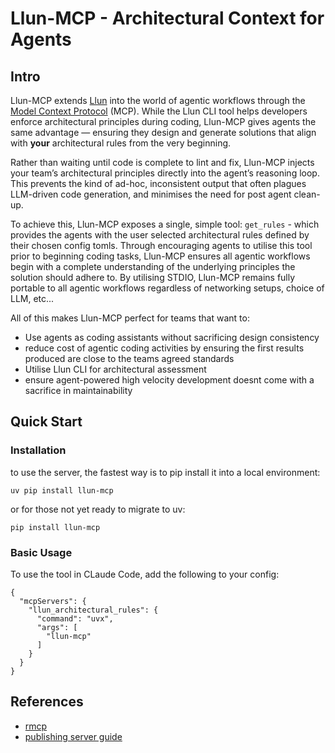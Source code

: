 # Llun-MCP - Architectural Context for Agents

## Intro

Llun-MCP extends [Llun](https://pypi.org/project/llun/) into the world of agentic workflows through the [Model Context Protocol](https://modelcontextprotocol.io/docs/getting-started/intro) (MCP). While the Llun CLI tool helps developers enforce architectural principles during coding, Llun-MCP gives agents the same advantage — ensuring they design and generate solutions that align with **your** architectural rules from the very beginning.

Rather than waiting until code is complete to lint and fix, Llun-MCP injects your team’s architectural principles directly into the agent’s reasoning loop. This prevents the kind of ad-hoc, inconsistent output that often plagues LLM-driven code generation, and minimises the need for post agent clean-up.

To achieve this, Llun-MCP exposes a single, simple tool: `get_rules` - which provides the agents with the user selected architectural rules defined by their chosen config tomls. Through encouraging agents to utilise this tool prior to beginning coding tasks, Llun-MCP ensures all agentic workflows begin with a complete understanding of the underlying principles the solution should adhere to. By utilising STDIO, Llun-MCP remains fully portable to all agentic workflows regardless of networking setups, choice of LLM, etc...

All of this makes Llun-MCP perfect for teams that want to:

- Use agents as coding assistants without sacrificing design consistency
- reduce cost of agentic coding activities by ensuring the first results produced are close to the teams agreed standards
- Utilise Llun CLI for architectural assessment
- ensure agent-powered high velocity development doesnt come with a sacrifice in maintainability

## Quick Start

### Installation

to use the server, the fastest way is to pip install it into a local environment:

```
uv pip install llun-mcp
```

or for those not yet ready to migrate to uv:

```
pip install llun-mcp
```

### Basic Usage

To use the tool in CLaude Code, add the following to your config:

```
{
  "mcpServers": {
    "llun_architectural_rules": {
      "command": "uvx",
      "args": [        
        "llun-mcp"
      ]
    }
  }
}
```

## References

- [rmcp](https://docs.rs/rmcp/latest/rmcp/)
- [publishing server guide](https://www.devshorts.in/p/how-to-host-your-mcp-server)